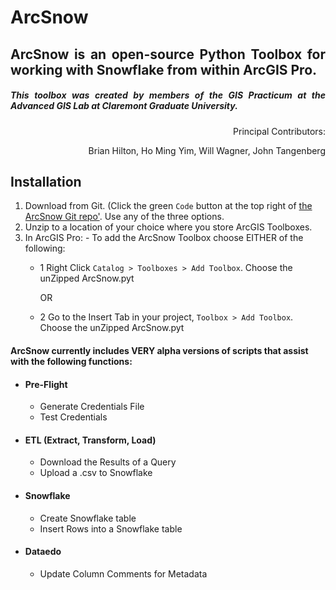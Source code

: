 # ArcSnow

<div style="text-align: justify">

## ArcSnow is an open-source Python Toolbox for working with Snowflake from within ArcGIS Pro.

##### This toolbox was created by members of the GIS Practicum at the Advanced GIS Lab at Claremont Graduate University.

</div>

<div style="text-align: right">
Principal Contributors:

  Brian Hilton,
  Ho Ming Yim,
  Will Wagner,
  John Tangenberg

</div>

## Installation

  1) Download from Git. (Click the green `Code` button at the top right of [the ArcSnow Git repo'](https://github.com/WillWagnerIV/ArcSnow).  Use any of the three options.
  2) Unzip to a location of your choice where you store ArcGIS Toolboxes.
  3) In ArcGIS Pro:
    - To add the ArcSnow Toolbox choose EITHER of the following:
      - 1 Right Click `Catalog > Toolboxes > Add Toolbox`. Choose the unZipped ArcSnow.pyt 
      
        OR
      - 2 Go to the Insert Tab in your project, `Toolbox > Add Toolbox`. Choose the unZipped ArcSnow.pyt 
   

#### ArcSnow currently includes VERY alpha versions of scripts that assist with the following functions:

  - #### Pre-Flight
    - Generate Credentials File
    - Test Credentials
  - #### ETL (Extract, Transform, Load)
    - Download the Results of a Query
    - Upload a .csv to Snowflake
  - #### Snowflake
    - Create Snowflake table
    - Insert Rows into a Snowflake table
  - #### Dataedo
    - Update Column Comments for Metadata


